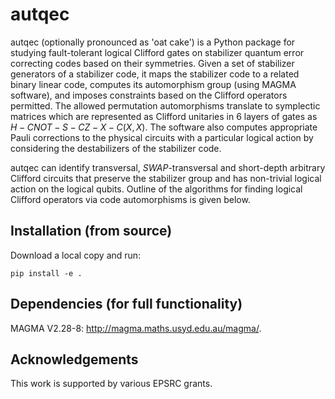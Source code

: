# autqec
autqec (optionally pronounced as 'oat cake') is a Python package for studying fault-tolerant logical Clifford gates on stabilizer quantum error correcting codes based on their symmetries. Given a set of stabilizer generators of a stabilizer code, it maps the stabilizer code to a related binary linear code, computes its automorphism group (using MAGMA software), and imposes constraints based on the Clifford operators permitted. The allowed permutation automorphisms translate to symplectic matrices which are represented as Clifford unitaries in $6$ layers of gates as $H-CNOT-S-CZ-X-C(X,X)$. The software also computes appropriate Pauli corrections to the physical circuits with a particular logical action by considering the destabilizers of the stabilizer code. 

autqec can identify transversal, *SWAP*-transversal and short-depth arbitrary Clifford circuits that preserve the stabilizer group and has non-trivial logical action on the logical qubits. Outline of the algorithms for finding logical Clifford operators via code automorphisms is given below.

## Installation (from source)
Download a local copy and run:

`pip install -e .`

## Dependencies (for full functionality)
MAGMA V2.28-8: http://magma.maths.usyd.edu.au/magma/. 

## Acknowledgements
This work is supported by various EPSRC grants. 
